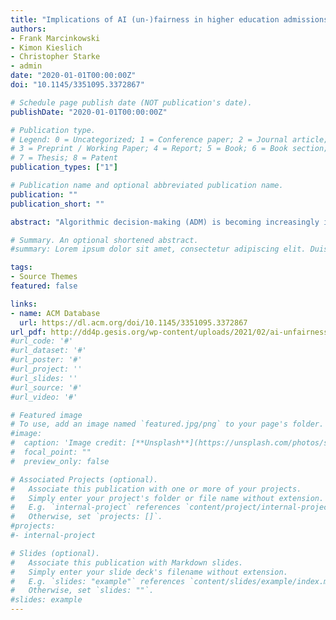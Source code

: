 ```yaml
---
title: "Implications of AI (un-)fairness in higher education admissions: the effects of perceived AI (un-)fairness on exit, voice and organizational reputation"
authors:
- Frank Marcinkowski
- Kimon Kieslich
- Christopher Starke
- admin
date: "2020-01-01T00:00:00Z"
doi: "10.1145/3351095.3372867"

# Schedule page publish date (NOT publication's date).
publishDate: "2020-01-01T00:00:00Z"

# Publication type.
# Legend: 0 = Uncategorized; 1 = Conference paper; 2 = Journal article;
# 3 = Preprint / Working Paper; 4 = Report; 5 = Book; 6 = Book section;
# 7 = Thesis; 8 = Patent
publication_types: ["1"]

# Publication name and optional abbreviated publication name.
publication: ""
publication_short: ""

abstract: "Algorithmic decision-making (ADM) is becoming increasingly important in all areas of social life. In higher education, machine learning systems have manifold uses because they can efficiently process large amounts of student data and use these data to arrive at effective decisions. Despite the potential upsides of ADM systems, fairness concerns are gaining momentum in academic and public discourses. The criticism largely focuses on the disparate effects of ADM. That is, algorithms may not serve as objective and fair decision-makers but, rather, reproduce biases existing within the respective training data. This study adopted a different approach by focusing on individual perceptions of fairness. Specifically, we looked at two different dimensions of perceived fairness: (i) procedural fairness and (ii) distributive fairness. Using cross-sectional survey data (n = 304) from a large German university, we tested whether students’ assessments of fairness differ with respect to algorithmic vs. human decision-making (HDM) within the higher education context. Furthermore, we investigated whether fairness perceptions have subsequent effects on three different outcome variables, which are hugely important for universities: (1) exit, (2) voice, and (3) organizational reputation. The results of our survey suggest that participants evaluated ADM higher than HDM in terms of both procedural and distributive fairness. Concerning the subsequent effects of fairness perceptions, we find that (1) distributive fairness as well as procedural fairness perceptions have a negative impact on the intention to protest against an ADM system, whereas (2) only procedural fairness perceptions negatively affect the likelihood of exiting. Finally, (3) distributive fairness, but not procedural fairness perceptions have a positive effect on organizational reputation. For universities aiming to implement ADM systems, it is crucial, therefore, to take possible fairness issues and their further implications into account."

# Summary. An optional shortened abstract.
#summary: Lorem ipsum dolor sit amet, consectetur adipiscing elit. Duis posuere tellus ac convallis placerat. Proin tincidunt magna sed ex sollicitudin condimentum.

tags:
- Source Themes
featured: false

links:
- name: ACM Database
  url: https://dl.acm.org/doi/10.1145/3351095.3372867
url_pdf: http://dd4p.gesis.org/wp-content/uploads/2021/02/ai-unfairness-1.pdf
#url_code: '#'
#url_dataset: '#'
#url_poster: '#'
#url_project: ''
#url_slides: ''
#url_source: '#'
#url_video: '#'

# Featured image
# To use, add an image named `featured.jpg/png` to your page's folder.
#image:
#  caption: 'Image credit: [**Unsplash**](https://unsplash.com/photos/s9CC2SKySJM)'
#  focal_point: ""
#  preview_only: false

# Associated Projects (optional).
#   Associate this publication with one or more of your projects.
#   Simply enter your project's folder or file name without extension.
#   E.g. `internal-project` references `content/project/internal-project/index.md`.
#   Otherwise, set `projects: []`.
#projects:
#- internal-project

# Slides (optional).
#   Associate this publication with Markdown slides.
#   Simply enter your slide deck's filename without extension.
#   E.g. `slides: "example"` references `content/slides/example/index.md`.
#   Otherwise, set `slides: ""`.
#slides: example
---
```


